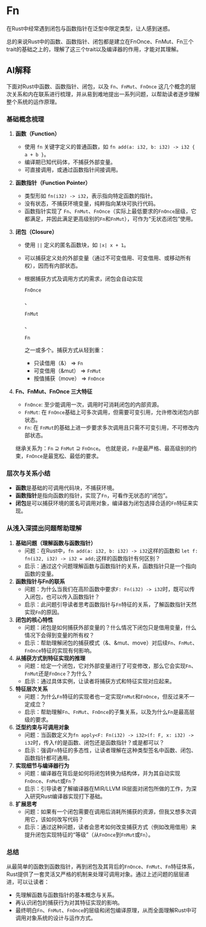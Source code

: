 # Fn

在Rust中经常遇到闭包与函数指针在泛型中限定类型，让人感到迷惑。

总的来说Rust中的函数、函数指针、闭包都是建立在FnOnce、FnMut、Fn三个trait的基础之上的，理解了这三个trait以及编译器的作用，才能对其理解。

## AI解释

下面对Rust中函数、函数指针、闭包，以及 `Fn`、`FnMut`、`FnOnce` 这几个概念的层次关系和内在联系进行梳理，并从易到难地提出一系列问题，以帮助读者逐步理解整个系统的运作原理。

### 基础概念梳理

1. **函数（Function）**

   - 使用 `fn` 关键字定义的普通函数，如 `fn add(a: i32, b: i32) -> i32 { a + b }`。
   - 编译期已知代码体，不捕获外部变量。
   - 可直接调用，或通过函数指针间接调用。

2. **函数指针（Function Pointer）**

   - 类型形如 `fn(i32) -> i32`，表示指向特定函数的指针。
   - 没有状态，不捕获环境变量，纯粹指向某块可执行代码。
   - 函数指针实现了 `Fn`、`FnMut`、`FnOnce`（实际上最低要求的`FnOnce`层级，它都满足，并因此满足更高级别的`Fn`和`FnMut`），可作为“无状态闭包”使用。

3. **闭包（Closure）**

   - 使用 `||` 定义的匿名函数块，如 `|x| x + 1`。

   - 可以捕获定义处的外部变量（通过不可变借用、可变借用、或移动所有权），因而有内部状态。

   - 根据捕获方式及调用方式的需求，闭包会自动实现 

     ```
     FnOnce
     ```

     、

     ```
     FnMut
     ```

     、

     ```
     Fn
     ```

     之一或多个。捕获方式从轻到重：

     - 只读借用（&） ⇒ `Fn`
     - 可变借用（&mut） ⇒ `FnMut`
     - 按值捕获（move） ⇒ `FnOnce`

4. **Fn、FnMut、FnOnce 三大特征**

   - `FnOnce`: 至少能调用一次，调用时可消耗闭包的内部资源。
   - `FnMut`: 在 `FnOnce`基础上可多次调用，但需要可变引用，允许修改闭包内部状态。
   - `Fn`: 在 `FnMut`的基础上进一步要求多次调用且只需不可变引用，不可修改内部状态。

   继承关系为：`Fn` ⊇ `FnMut` ⊇ `FnOnce`。
    也就是说，`Fn`是最严格、最高级别的约束，`FnOnce`是最宽松、最低的要求。

### 层次与关系小结

- **函数**是基础的可调用代码块，不捕获环境。
- **函数指针**是指向函数的指针，实现了`Fn`，可看作无状态的“闭包”。
- **闭包**是可以捕获环境的匿名可调用对象，编译器为闭包选择合适的`Fn`特征来实现。

### 从浅入深提出问题帮助理解

1. **基础问题（理解函数与函数指针）**
   - 问题：在Rust中，`fn add(a: i32, b: i32) -> i32`这样的函数和 `let f: fn(i32, i32) -> i32 = add;`这样的函数指针有何区别？
   - 启示：通过这个问题理解函数与函数指针的关系，函数指针只是一个指向函数的变量。
2. **函数指针与Fn的联系**
   - 问题：为什么当我们在高阶函数中要求`F: Fn(i32) -> i32`时，既可以传入闭包，也可以传入函数指针？
   - 启示：此问题引导读者思考函数指针与`Fn`特征的关系，了解函数指针天然实现`Fn`的原因。
3. **闭包的核心特性**
   - 问题：闭包是如何捕获外部变量的？什么情况下闭包只是借用变量，什么情况下会得到变量的所有权？
   - 启示：帮助理解闭包的捕获模式（&、&mut、move）对后续`Fn`、`FnMut`、`FnOnce`特征的实现有何影响。
4. **从捕获方式到特征实现的推理**
   - 问题：给定一个闭包，它对外部变量进行了可变修改，那么它会实现`Fn`、`FnMut`还是`FnOnce`？为什么？
   - 启示：通过具体实例，让读者将捕获方式和特征实现对应起来。
5. **特征层次关系**
   - 问题：为什么`Fn`特征的实现者也一定实现`FnMut`和`FnOnce`，但反过来不一定成立？
   - 启示：帮助理解`Fn`、`FnMut`、`FnOnce`的子集关系，以及为什么`Fn`是最高层级的要求。
6. **泛型约束与可调用对象**
   - 问题：当函数定义为`fn apply<F: Fn(i32) -> i32>(f: F, x: i32) -> i32`时，传入`f`的是函数、闭包还是函数指针？或是都可以？
   - 启示：强调`Fn`特征的多态性，让读者理解在这种类型签名中函数、闭包、函数指针都可通用。
7. **实现细节与编译器行为**
   - 问题：编译器在背后是如何将闭包转换为结构体，并为其自动实现`FnOnce`、`FnMut`或`Fn`？
   - 启示：引导读者了解编译器在MIR/LLVM IR层面对闭包所做的工作，为深入研究Rust编译器实现打下基础。
8. **扩展思考**
   - 问题：如果有一个闭包需要在调用后消耗所捕获的资源，但我又想多次调用它，该如何改写代码？
   - 启示：通过这种问题，读者会思考如何改变捕获方式（例如改用借用）来提升闭包实现特征的“等级”（从`FnOnce`到`FnMut`或`Fn`）。

### 总结

从最简单的函数到函数指针，再到闭包及其背后的`FnOnce`、`FnMut`、`Fn`特征体系，Rust提供了一套灵活又严格的机制来处理可调用对象。通过上述问题的层层递进，可以让读者：

- 先理解函数与函数指针的基本概念与关系。
- 再认识闭包的捕获行为对其特征实现的影响。
- 最终明白`Fn`、`FnMut`、`FnOnce`的层级和闭包编译原理，从而全面理解Rust中可调用对象系统的设计与运作方式。
